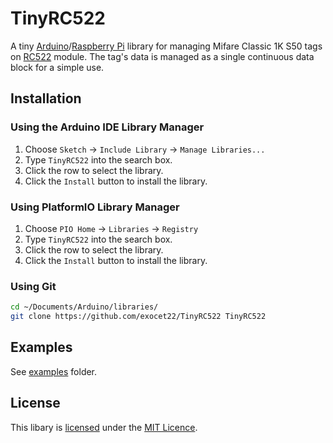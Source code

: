 # TinyRC522

A tiny [Arduino](https://arduino.cc/)/[Raspberry Pi](https://www.raspberrypi.com) library for managing Mifare Classic 1K S50 tags on [RC522](https://www.nxp.com/docs/en/data-sheet/MFRC522.pdf) module.
The tag's data is managed as a single continuous data block for a simple use.

## Installation

### Using the Arduino IDE Library Manager

1. Choose `Sketch` -> `Include Library` -> `Manage Libraries...`
2. Type `TinyRC522` into the search box.
3. Click the row to select the library.
4. Click the `Install` button to install the library.

### Using PlatformIO Library Manager

1. Choose `PIO Home` -> `Libraries` -> `Registry`
2. Type `TinyRC522` into the search box.
3. Click the row to select the library.
4. Click the `Install` button to install the library.

### Using Git

```sh
cd ~/Documents/Arduino/libraries/
git clone https://github.com/exocet22/TinyRC522 TinyRC522
```

## Examples

See [examples](examples) folder.

## License

This libary is [licensed](LICENSE) under the [MIT Licence](https://en.wikipedia.org/wiki/MIT_License).
